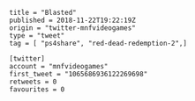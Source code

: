 ```
title = "Blasted"
published = 2018-11-22T19:22:19Z
origin = "twitter-mnfvideogames"
type = "tweet"
tag = [ "ps4share", "red-dead-redemption-2",]

[twitter]
account = "mnfvideogames"
first_tweet = "1065686936122269698"
retweets = 0
favourites = 0
```

<p class='image'><img src='https://mnf.m17s.net/2018/11/22/DsoUngYWwAIY6_F.jpg' alt=''></p>

